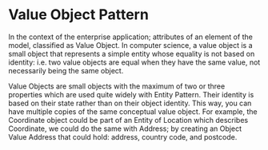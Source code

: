 # Value Object Pattern

In the context of the enterprise application; attributes of an element of the model, classified as Value Object. In computer science, a value object is a small object that represents a simple entity whose equality is not based on identity: i.e. two value objects are equal when they have the same value, not necessarily being the same object. 

Value Objects are small objects with the maximum of two or three properties which are used quite widely with Entity Pattern. Their identity is based on their state rather than on their object identity. This way, you can have multiple copies of the same conceptual value object. For example, the Coordinate object could be part of an Entity of Location which describes Coordinate, we could do the same with Address; by creating an Object Value Address that could hold: address, country code, and postcode. 